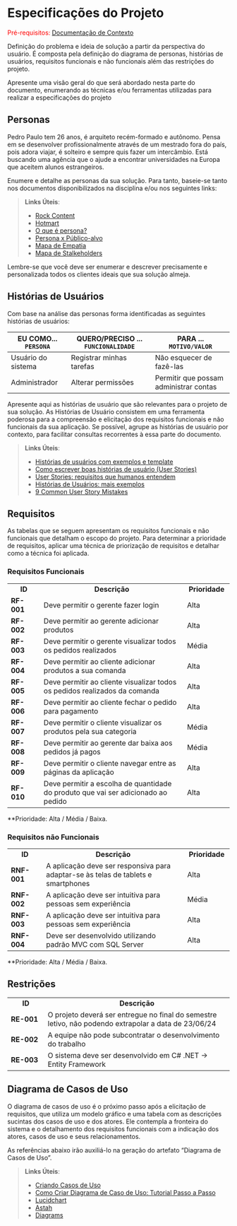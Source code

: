 # Especificações do Projeto

<span style="color:red">Pré-requisitos: <a href="1-Documentação de Contexto.md"> Documentação de Contexto</a></span>

Definição do problema e ideia de solução a partir da perspectiva do usuário. É composta pela definição do  diagrama de personas, histórias de usuários, requisitos funcionais e não funcionais além das restrições do projeto.

Apresente uma visão geral do que será abordado nesta parte do documento, enumerando as técnicas e/ou ferramentas utilizadas para realizar a especificações do projeto


## Personas

Pedro Paulo tem 26 anos, é arquiteto recém-formado e autônomo. Pensa em se desenvolver profissionalmente através de um mestrado fora do país, pois adora viajar, é solteiro e sempre quis fazer um intercâmbio. Está buscando uma agência que o ajude a encontrar universidades na Europa que aceitem alunos estrangeiros.

Enumere e detalhe as personas da sua solução. Para tanto, baseie-se tanto nos documentos disponibilizados na disciplina e/ou nos seguintes links:

> **Links Úteis**:
> - [Rock Content](https://rockcontent.com/blog/personas/)
> - [Hotmart](https://blog.hotmart.com/pt-br/como-criar-persona-negocio/)
> - [O que é persona?](https://resultadosdigitais.com.br/blog/persona-o-que-e/)
> - [Persona x Público-alvo](https://flammo.com.br/blog/persona-e-publico-alvo-qual-a-diferenca/)
> - [Mapa de Empatia](https://resultadosdigitais.com.br/blog/mapa-da-empatia/)
> - [Mapa de Stalkeholders](https://www.racecomunicacao.com.br/blog/como-fazer-o-mapeamento-de-stakeholders/)
>
Lembre-se que você deve ser enumerar e descrever precisamente e personalizada todos os clientes ideais que sua solução almeja.


## Histórias de Usuários

Com base na análise das personas forma identificadas as seguintes histórias de usuários:

|EU COMO... `PERSONA`| QUERO/PRECISO ... `FUNCIONALIDADE` |PARA ... `MOTIVO/VALOR`                 |
|--------------------|------------------------------------|----------------------------------------|
|Usuário do sistema  | Registrar minhas tarefas           | Não esquecer de fazê-las               |
|Administrador       | Alterar permissões                 | Permitir que possam administrar contas |

Apresente aqui as histórias de usuário que são relevantes para o projeto de sua solução. As Histórias de Usuário consistem em uma ferramenta poderosa para a compreensão e elicitação dos requisitos funcionais e não funcionais da sua aplicação. Se possível, agrupe as histórias de usuário por contexto, para facilitar consultas recorrentes à essa parte do documento.

> **Links Úteis**:
> - [Histórias de usuários com exemplos e template](https://www.atlassian.com/br/agile/project-management/user-stories)
> - [Como escrever boas histórias de usuário (User Stories)](https://medium.com/vertice/como-escrever-boas-users-stories-hist%C3%B3rias-de-usu%C3%A1rios-b29c75043fac)
> - [User Stories: requisitos que humanos entendem](https://www.luiztools.com.br/post/user-stories-descricao-de-requisitos-que-humanos-entendem/)
> - [Histórias de Usuários: mais exemplos](https://www.reqview.com/doc/user-stories-example.html)
> - [9 Common User Story Mistakes](https://airfocus.com/blog/user-story-mistakes/)


## Requisitos

As tabelas que se seguem apresentam os requisitos funcionais e não funcionais que detalham o escopo do projeto. Para determinar a prioridade de requisitos, aplicar uma técnica de priorização de requisitos e detalhar como a técnica foi aplicada.


### Requisitos Funcionais

<table>
<tbody>
<tr align=center>
<td width="100px"><b>ID</b></td>
<td width="650px"><b>Descrição</b></td>
<td width="100px"><b>Prioridade</b></td>
</tr>
<tr>
<td><b>RF-001</b></td>
<td>Deve permitir o gerente fazer login</td>
<td>Alta</td>
</tr>
<tr>
<td><b>RF-002</b></td>
<td>Deve permitir ao gerente adicionar produtos</td>
<td>Alta</td>
</tr>
<tr>
<td><b>RF-003</b></td>
<td>Deve permitir o gerente visualizar todos os pedidos realizados</td>
<td>Média</td>
</tr>
<tr>
<td><b>RF-004</b></td>
<td>Deve permitir ao cliente adicionar produtos a sua comanda  </td>
<td>Alta</td>
</tr>
<tr>
<td><b>RF-005</b></td>
<td>Deve permitir ao cliente visualizar todos os pedidos realizados da comanda</td>
<td>Alta</td>
</tr>
<tr>
<td><b>RF-006</b></td>
<td>Deve permitir ao cliente fechar o pedido para pagamento</td>
<td>Alta</td>
</tr>
<tr>
<td><b>RF-007</b></td>
<td>Deve permitir o cliente visualizar os produtos pela sua categoria</td>
<td>Média</td>
</tr>
<tr>
<td><b>RF-008</b></td>
<td>Deve permitir ao gerente dar baixa aos pedidos já pagos</td>
<td>Média</td>
</tr>
<tr>
<td><b>RF-009</b></td>
<td>Deve permitir o cliente navegar entre as páginas da aplicação</td>
<td>Alta</td>
</tr>
<tr>
<td><b>RF-010</b></td>
<td>Deve permitir a escolha de quantidade do produto que vai ser adicionado ao pedido</td>
<td>Alta</td>
</tr>
</tbody>
</table>

**Prioridade: Alta / Média / Baixa. 


### Requisitos não Funcionais

<table>
<tbody>
<tr align=center>
<td width="100px"><b>ID</b></td>
<td width="650px"><b>Descrição</b></td>
<td width="100px"><b>Prioridade</b></td>
</tr>
<tr>
<td><b>RNF-001</b></td>
<td>A aplicação deve ser responsiva para adaptar-se às telas de tablets e smartphones</td>
<td>Alta</td>
</tr>
<tr>
<td><b>RNF-002</b></td>
<td>A aplicação deve ser intuitiva para pessoas sem experiência</td>
<td>Média</td>
</tr>
<tr>
<td><b>RNF-003</b></td>
<td>A aplicação deve ser intuitiva para pessoas sem experiência</td>
<td>Alta</td>
</tr>
<tr>
<td><b>RNF-004</b></td>
<td>Deve ser desenvolvido utilizando padrão MVC com SQL Server</td>
<td>Alta</td>
</tr>
</tbody>
</table>

**Prioridade: Alta / Média / Baixa. 


## Restrições

<table>
<tbody>
<tr align=center>
<td width="100px"><b>ID</b></td>
<td width="650px"><b>Descrição</b></td>
</tr>
<tr>
<td><b>RE-001</b></td>
<td>O projeto deverá ser entregue no final do semestre letivo, não podendo extrapolar a data de 23/06/24</td>
</tr>
<tr>
<td><b>RE-002</b></td>
<td>A equipe não pode subcontratar o desenvolvimento do trabalho</td>
</tr>
<tr>
<td><b>RE-003</b></td>
<td>O sistema deve ser desenvolvido em C# .NET -> Entity Framework</td>
</tr>
</tbody>
</table>


## Diagrama de Casos de Uso

O diagrama de casos de uso é o próximo passo após a elicitação de requisitos, que utiliza um modelo gráfico e uma tabela com as descrições sucintas dos casos de uso e dos atores. Ele contempla a fronteira do sistema e o detalhamento dos requisitos funcionais com a indicação dos atores, casos de uso e seus relacionamentos. 

As referências abaixo irão auxiliá-lo na geração do artefato “Diagrama de Casos de Uso”.

> **Links Úteis**:
> - [Criando Casos de Uso](https://www.ibm.com/docs/pt-br/elm/6.0?topic=requirements-creating-use-cases)
> - [Como Criar Diagrama de Caso de Uso: Tutorial Passo a Passo](https://gitmind.com/pt/fazer-diagrama-de-caso-uso.html/)
> - [Lucidchart](https://www.lucidchart.com/)
> - [Astah](https://astah.net/)
> - [Diagrams](https://app.diagrams.net/)
